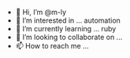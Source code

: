 - 👋 Hi, I’m @m-ly
- 👀 I’m interested in ... automation
- 🌱 I’m currently learning ... ruby
- 💞️ I’m looking to collaborate on ...
- 📫 How to reach me ...

<!---
m-ly/m-ly is a ✨ special ✨ repository because its `README.md` (this file) appears on your GitHub profile.
You can click the Preview link to take a look at your changes.
--->

